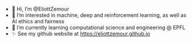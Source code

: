 - 👋 Hi, I’m @EliottZemour
- 👀 I’m interested in machine, deep and reinforcement learning, as well as AI ethics and fairness
- 🌱 I’m currently learning computational science and engineering @ EPFL
- ✨ See my github website at https://eliottzemour.github.io

